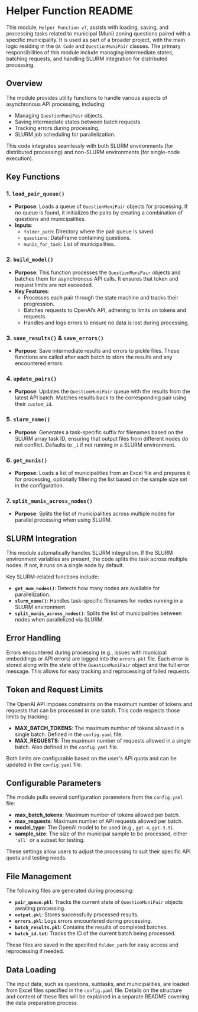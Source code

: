 # Helper Function README

This module, `Helper Function v7`, assists with loading, saving, and processing tasks related to municipal (Muni) zoning questions paired with a specific municipality. It is used as part of a broader project, with the main logic residing in the `QA Code` and `QuestionMuniPair` classes. The primary responsibilities of this module include managing intermediate states, batching requests, and handling SLURM integration for distributed processing.

## Overview

The module provides utility functions to handle various aspects of asynchronous API processing, including:
- Managing `QuestionMuniPair` objects.
- Saving intermediate states between batch requests.
- Tracking errors during processing.
- SLURM job scheduling for parallelization.

This code integrates seamlessly with both SLURM environments (for distributed processing) and non-SLURM environments (for single-node execution).

## Key Functions

### 1. `load_pair_queue()`
- **Purpose**: Loads a queue of `QuestionMuniPair` objects for processing. If no queue is found, it initializes the pairs by creating a combination of questions and municipalities.
- **Inputs**: 
  - `folder_path`: Directory where the pair queue is saved.
  - `questions`: DataFrame containing questions.
  - `munis_for_task`: List of municipalities.
  
### 2. `build_model()`
- **Purpose**: This function processes the `QuestionMuniPair` objects and batches them for asynchronous API calls. It ensures that token and request limits are not exceeded.
- **Key Features**:
  - Processes each pair through the state machine and tracks their progression.
  - Batches requests to OpenAI’s API, adhering to limits on tokens and requests.
  - Handles and logs errors to ensure no data is lost during processing.

### 3. `save_results()` & `save_errors()`
- **Purpose**: Save intermediate results and errors to pickle files. These functions are called after each batch to store the results and any encountered errors.

### 4. `update_pairs()`
- **Purpose**: Updates the `QuestionMuniPair` queue with the results from the latest API batch. Matches results back to the corresponding pair using their `custom_id`.

### 5. `slurm_name()`
- **Purpose**: Generates a task-specific suffix for filenames based on the SLURM array task ID, ensuring that output files from different nodes do not conflict. Defaults to `_1` if not running in a SLURM environment.

### 6. `get_munis()`
- **Purpose**: Loads a list of municipalities from an Excel file and prepares it for processing, optionally filtering the list based on the sample size set in the configuration.

### 7. `split_munis_across_nodes()`
- **Purpose**: Splits the list of municipalities across multiple nodes for parallel processing when using SLURM.

## SLURM Integration

This module automatically handles SLURM integration. If the SLURM environment variables are present, the code splits the task across multiple nodes. If not, it runs on a single node by default.

Key SLURM-related functions include:
- **`get_num_nodes()`**: Detects how many nodes are available for parallelization.
- **`slurm_name()`**: Handles task-specific filenames for nodes running in a SLURM environment.
- **`split_munis_across_nodes()`**: Splits the list of municipalities between nodes when parallelized via SLURM.

## Error Handling

Errors encountered during processing (e.g., issues with municipal embeddings or API errors) are logged into the `errors.pkl` file. Each error is stored along with the state of the `QuestionMuniPair` object and the full error message. This allows for easy tracking and reprocessing of failed requests.

## Token and Request Limits

The OpenAI API imposes constraints on the maximum number of tokens and requests that can be processed in one batch. This code respects those limits by tracking:
- **MAX_BATCH_TOKENS**: The maximum number of tokens allowed in a single batch. Defined in the `config.yaml` file.
- **MAX_REQUESTS**: The maximum number of requests allowed in a single batch. Also defined in the `config.yaml` file.

Both limits are configurable based on the user's API quota and can be updated in the `config.yaml` file.

## Configurable Parameters

The module pulls several configuration parameters from the `config.yaml` file:
- **max_batch_tokens**: Maximum number of tokens allowed per batch.
- **max_requests**: Maximum number of API requests allowed per batch.
- **model_type**: The OpenAI model to be used (e.g., `gpt-4`, `gpt-3.5`).
- **sample_size**: The size of the municipal sample to be processed, either `'all'` or a subset for testing.

These settings allow users to adjust the processing to suit their specific API quota and testing needs.

## File Management

The following files are generated during processing:
- **`pair_queue.pkl`**: Tracks the current state of `QuestionMuniPair` objects awaiting processing.
- **`output.pkl`**: Stores successfully processed results.
- **`errors.pkl`**: Logs errors encountered during processing.
- **`batch_results.pkl`**: Contains the results of completed batches.
- **`batch_id.txt`**: Tracks the ID of the current batch being processed.

These files are saved in the specified `folder_path` for easy access and reprocessing if needed.

## Data Loading

The input data, such as questions, subtasks, and municipalities, are loaded from Excel files specified in the `config.yaml` file. Details on the structure and content of these files will be explained in a separate README covering the data preparation process.

